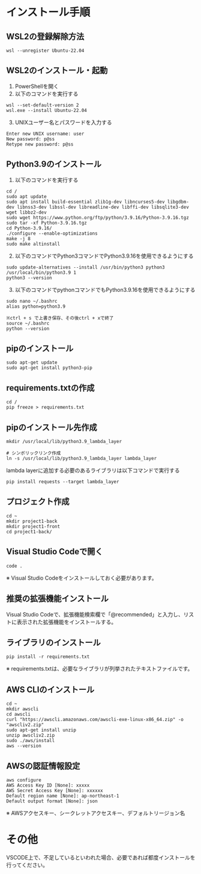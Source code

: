 # インストール手順
## WSL2の登録解除方法
```
wsl --unregister Ubuntu-22.04
```

## WSL2のインストール・起動
1. PowerShellを開く
2. 以下のコマンドを実行する
```
wsl --set-default-version 2
wsl.exe --install Ubuntu-22.04
```
3. UNIXユーザー名とパスワードを入力する
```
Enter new UNIX username: user
New password: p@ss
Retype new password: p@ss
```

## Python3.9のインストール
1. 以下のコマンドを実行する

```
cd /
sudo apt update
sudo apt install build-essential zlib1g-dev libncurses5-dev libgdbm-dev libnss3-dev libssl-dev libreadline-dev libffi-dev libsqlite3-dev wget libbz2-dev
sudo wget https://www.python.org/ftp/python/3.9.16/Python-3.9.16.tgz
sudo tar -xf Python-3.9.16.tgz
cd Python-3.9.16/
./configure --enable-optimizations
make -j 8
sudo make altinstall
```

2. 以下のコマンドでPython3コマンドでPython3.9.16を使用できるようにする
```
sudo update-alternatives --install /usr/bin/python3 python3 /usr/local/bin/python3.9 1
python3 --version
```
3. 以下のコマンドでpythonコマンドでもPython3.9.16を使用できるようにする
```
sudo nano ~/.bashrc
alias python=python3.9

※ctrl + s で上書き保存、その後ctrl + xで終了
source ~/.bashrc
python --version
```

## pipのインストール
```
sudo apt-get update
sudo apt-get install python3-pip

```

## requirements.txtの作成
```
cd /
pip freeze > requirements.txt
```

## pipのインストール先作成
```
mkdir /usr/local/lib/python3.9_lambda_layer

# シンボリックリンク作成
ln -s /usr/local/lib/python3.9_lambda_layer lambda_layer
```

lambda layerに追加する必要のあるライブラリは以下コマンドで実行する
```
pip install requests --target lambda_layer
```

## プロジェクト作成
```
cd ~
mkdir project1-back
mkdir project1-front
cd project1-back/
```

## Visual Studio Codeで開く
```
code .
```
※ Visual Studio Codeをインストールしておく必要があります。

## 推奨の拡張機能インストール
Visual Studio Codeで、拡張機能検索欄で「@recommended」と入力し、リストに表示された拡張機能をインストールする。

## ライブラリのインストール
```
pip install -r requirements.txt
```
※ requirements.txtは、必要なライブラリが列挙されたテキストファイルです。

## AWS CLIのインストール
```
cd ~
mkdir awscli
cd awscli
curl "https://awscli.amazonaws.com/awscli-exe-linux-x86_64.zip" -o "awscliv2.zip"
sudo apt-get install unzip
unzip awscliv2.zip
sudo ./aws/install
aws --version
```

## AWSの認証情報設定
```
aws configure
AWS Access Key ID [None]: xxxxx
AWS Secret Access Key [None]: xxxxxx
Default region name [None]: ap-northeast-1
Default output format [None]: json
```
※ AWSアクセスキー、シークレットアクセスキー、デフォルトリージョン名

# その他
VSCODE上で、不足しているといわれた場合、必要であれば都度インストールを行ってください。
